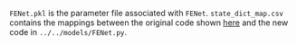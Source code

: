 `FENet.pkl` is the parameter file associated with `FENet`. `state_dict_map.csv` contains the mappings between the original code shown [here](https://github.com/anuragkr90/weak_feature_extractor/blob/master/network_architectures.py) and the new code in `../../models/FENet.py`.